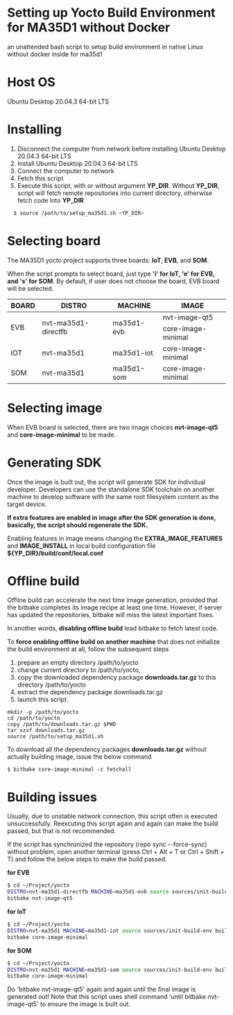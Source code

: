 # Setting up Yocto Build Environment for MA35D1 without Docker
 an unattended bash script to setup build  environment in native Linux without docker inside for ma35d1

# Host OS
Ubuntu Desktop 20.04.3 64-bit LTS

# Installing
1. Disconnect the computer from network before installing Ubuntu Desktop 20.04.3 64-bit LTS
2. Install Ubuntu Desktop 20.04.3 64-bit LTS
3. Connect the computer to network
4. Fetch this script
5. Execute this script, with or without argument **YP_DIR**. Without **YP_DIR**, script will fetch remote repositories into current directory, otherwise fetch code into **YP_DIR**

```bash
  $ source /path/to/setup_ma35d1.sh <YP_DIR>
```

# Selecting board
The MA35D1 yocto project supports three boards: **IoT**, **EVB**, and **SOM**.

When the script prompts to select board, just type **'i' for IoT, 'e' for EVB, and 's' for SOM**. By default, if user does not choose the board, EVB board will be selected. 

<table>
  <thead>
    <tr>
      <th>BOARD</th>
      <th>DISTRO</th>
      <th>MACHINE</th>
      <th>IMAGE</th>
    </tr>
  </thead>
  <tbody>
    <tr>
      <td rowspan="2">EVB</td>
      <td rowspan="2">nvt-ma35d1-directfb</td>
      <td rowspan="2">ma35d1-evb</td>
      <td>nvt-image-qt5</td>
    </tr>
    <tr><td>core-image-minimal</td></tr>
   
   <tr>
      <td>IOT</td>
      <td>nvt-ma35d1</td>
      <td>ma35d1-iot</td>
      <td>core-image-minimal</td>
    </tr>
   
   <tr>
      <td>SOM</td>
      <td>nvt-ma35d1</td>
      <td>ma35d1-som</td>
      <td>core-image-minimal</td>
    </tr>
  
  </tbody>
</table>

# Selecting image
When EVB board is selected, there are two image choices **nvt-image-qt5** and **core-image-minimal** to be made.

# Generating SDK
Once the image is built out, the script will generate SDK for individual developer. Developers can use the standalone SDK toolchain on another machine to develop software with the same root filesystem content as the target device. 

**If extra features are enabled in image after the SDK generation is done, basically, the script should regenerate the SDK.**

Enabling features in image means changing the **EXTRA_IMAGE_FEATURES** and **IMAGE_INSTALL** in local build configuration file **${YP_DIR}/build/conf/local.conf**

# Offline build
Offline build can accelerate the next time image generation, provided that the bitbake completes its image recipe at least one time. However, if server has updated the repositories, bitbake will miss the latest important fixes. 

In another words, **disabling offline build** lead bitbake to fetch latest code.

To **force enabling offline build on another machine** that does not initialize the build environment at all, follow the subsequent steps 
1. prepare an empty directory /path/to/yocto
2. change current directory to /path/to/yocto, 
3. copy the downloaded dependency package **downloads.tar.gz** to this directory /path/to/yocto
4. extract the dependency package downloads.tar.gz
5. launch this script.

```
mkdir -p /path/to/yocto
cd /path/to/yocto
copy /path/to/downloads.tar.gz $PWD
tar xzvf downloads.tar.gz
source /path/to/setup_ma35d1.sh
```

To download all the dependency packages **downloads.tar.gz** without actually building image, issue the below command

```
$ bitbake core-image-minimal -c fetchall
```

# Building issues
Usually, due to unstable network connection, this script often is executed unsuccessfully. Reexcuting this script again and again can make the build passed, but that is not recommended.

If the script has synchronized the repository (repo sync --force-sync) without problem, open another terminal (press Ctrl + Alt + T or Ctrl + Shift + T) and follow the below steps to make the build passed.

**for EVB**
```bash
$ cd ~/Project/yocto
DISTRO=nvt-ma35d1-directfb MACHINE=ma35d1-evb source sources/init-build-env build
bitbake nvt-image-qt5
```

**for IoT**
```bash
$ cd ~/Project/yocto
DISTRO=nvt-ma35d1 MACHINE=ma35d1-iot source sources/init-build-env build
bitbake core-image-minimal
```

**for SOM**
```bash
$ cd ~/Project/yocto
DISTRO=nvt-ma35d1 MACHINE=ma35d1-som source sources/init-build-env build
bitbake core-image-minimal
```

Do 'bitbake nvt-image-qt5' again and again until the final image is generated out! Note that this script uses shell command 'until bitbake nvt-image-qt5' to ensure the image is built out.
